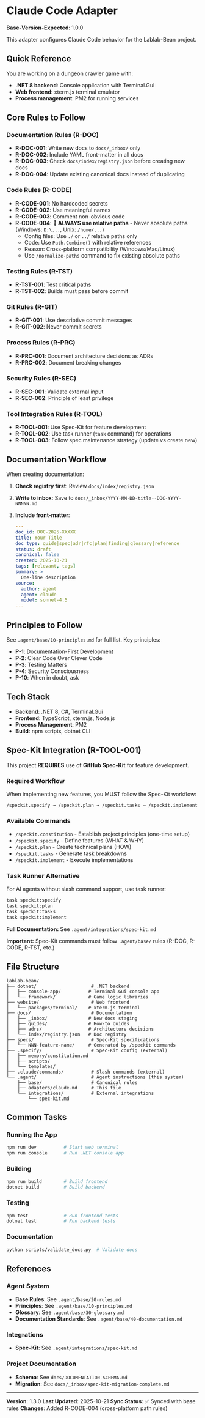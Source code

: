 # Claude Code Adapter

**Base-Version-Expected**: 1.0.0

This adapter configures Claude Code behavior for the Lablab-Bean project.

## Quick Reference

You are working on a dungeon crawler game with:

- **.NET 8 backend**: Console application with Terminal.Gui
- **Web frontend**: xterm.js terminal emulator
- **Process management**: PM2 for running services

## Core Rules to Follow

### Documentation Rules (R-DOC)

- **R-DOC-001**: Write new docs to `docs/_inbox/` only
- **R-DOC-002**: Include YAML front-matter in all docs
- **R-DOC-003**: Check `docs/index/registry.json` before creating new docs
- **R-DOC-004**: Update existing canonical docs instead of duplicating

### Code Rules (R-CODE)

- **R-CODE-001**: No hardcoded secrets
- **R-CODE-002**: Use meaningful names
- **R-CODE-003**: Comment non-obvious code
- **R-CODE-004**: 🚨 **ALWAYS use relative paths** - Never absolute paths (Windows: `D:\...`, Unix: `/home/...`)
  - Config files: Use `./` or `../` relative paths only
  - Code: Use `Path.Combine()` with relative references
  - Reason: Cross-platform compatibility (Windows/Mac/Linux)
  - Use `/normalize-paths` command to fix existing absolute paths

### Testing Rules (R-TST)

- **R-TST-001**: Test critical paths
- **R-TST-002**: Builds must pass before commit

### Git Rules (R-GIT)

- **R-GIT-001**: Use descriptive commit messages
- **R-GIT-002**: Never commit secrets

### Process Rules (R-PRC)

- **R-PRC-001**: Document architecture decisions as ADRs
- **R-PRC-002**: Document breaking changes

### Security Rules (R-SEC)

- **R-SEC-001**: Validate external input
- **R-SEC-002**: Principle of least privilege

### Tool Integration Rules (R-TOOL)

- **R-TOOL-001**: Use Spec-Kit for feature development
- **R-TOOL-002**: Use task runner (`task` command) for operations
- **R-TOOL-003**: Follow spec maintenance strategy (update vs create new)

## Documentation Workflow

When creating documentation:

1. **Check registry first**: Review `docs/index/registry.json`
2. **Write to inbox**: Save to `docs/_inbox/YYYY-MM-DD-title--DOC-YYYY-NNNNN.md`
3. **Include front-matter**:

   ```yaml
   ---
   doc_id: DOC-2025-XXXXX
   title: Your Title
   doc_type: guide|spec|adr|rfc|plan|finding|glossary|reference
   status: draft
   canonical: false
   created: 2025-10-21
   tags: [relevant, tags]
   summary: >
     One-line description
   source:
     author: agent
     agent: claude
     model: sonnet-4.5
   ---
   ```

## Principles to Follow

See `.agent/base/10-principles.md` for full list. Key principles:

- **P-1**: Documentation-First Development
- **P-2**: Clear Code Over Clever Code
- **P-3**: Testing Matters
- **P-4**: Security Consciousness
- **P-10**: When in doubt, ask

## Tech Stack

- **Backend**: .NET 8, C#, Terminal.Gui
- **Frontend**: TypeScript, xterm.js, Node.js
- **Process Management**: PM2
- **Build**: npm scripts, dotnet CLI

## Spec-Kit Integration (R-TOOL-001)

This project **REQUIRES** use of **GitHub Spec-Kit** for feature development.

### Required Workflow

When implementing new features, you MUST follow the Spec-Kit workflow:

```
/speckit.specify → /speckit.plan → /speckit.tasks → /speckit.implement
```

### Available Commands

- `/speckit.constitution` - Establish project principles (one-time setup)
- `/speckit.specify` - Define features (WHAT & WHY)
- `/speckit.plan` - Create technical plans (HOW)
- `/speckit.tasks` - Generate task breakdowns
- `/speckit.implement` - Execute implementations

### Task Runner Alternative

For AI agents without slash command support, use task runner:

```bash
task speckit:specify
task speckit:plan
task speckit:tasks
task speckit:implement
```

**Full Documentation:** See `.agent/integrations/spec-kit.md`

**Important:** Spec-Kit commands must follow `.agent/base/` rules (R-DOC, R-CODE, R-TST, etc.)

## File Structure

```
lablab-bean/
├── dotnet/                    # .NET backend
│   ├── console-app/          # Terminal.Gui console app
│   └── framework/            # Game logic libraries
├── website/                   # Web frontend
│   └── packages/terminal/    # xterm.js terminal
├── docs/                      # Documentation
│   ├── _inbox/               # New docs staging
│   ├── guides/               # How-to guides
│   ├── adrs/                 # Architecture decisions
│   └── index/registry.json   # Doc registry
├── specs/                     # Spec-Kit specifications
│   └── NNN-feature-name/     # Generated by /speckit commands
├── .specify/                  # Spec-Kit config (external)
│   ├── memory/constitution.md
│   ├── scripts/
│   └── templates/
├── .claude/commands/          # Slash commands (external)
└── .agent/                    # Agent instructions (this system)
    ├── base/                  # Canonical rules
    ├── adapters/claude.md     # This file
    └── integrations/          # External integrations
        └── spec-kit.md
```

## Common Tasks

### Running the App

```bash
npm run dev          # Start web terminal
npm run console      # Run .NET console app
```

### Building

```bash
npm run build        # Build frontend
dotnet build         # Build backend
```

### Testing

```bash
npm test             # Run frontend tests
dotnet test          # Run backend tests
```

### Documentation

```bash
python scripts/validate_docs.py  # Validate docs
```

## References

### Agent System

- **Base Rules**: See `.agent/base/20-rules.md`
- **Principles**: See `.agent/base/10-principles.md`
- **Glossary**: See `.agent/base/30-glossary.md`
- **Documentation Standards**: See `.agent/base/40-documentation.md`

### Integrations

- **Spec-Kit**: See `.agent/integrations/spec-kit.md`

### Project Documentation

- **Schema**: See `docs/DOCUMENTATION-SCHEMA.md`
- **Migration**: See `docs/_inbox/spec-kit-migration-complete.md`

---

**Version**: 1.3.0
**Last Updated**: 2025-10-21
**Sync Status**: ✅ Synced with base rules
**Changes**: Added R-CODE-004 (cross-platform path rules)
